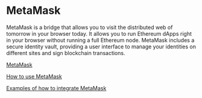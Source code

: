 # MetaMask

MetaMask is a bridge that allows you to visit the distributed web of tomorrow in your browser today. It allows you to run Ethereum dApps right in your browser without running a full Ethereum node. MetaMask includes a secure identity vault, providing a user interface to manage your identities on different sites and sign blockchain transactions.

​[MetaMask](https://metamask.io)

[How to use MetaMask](https://blog.ujomusic.com/how-to-use-metamask-for-chrome-f258e6034226)

[Examples of how to integrate MetaMask](https://github.com/danfinlay/MetaMaskStack​)
